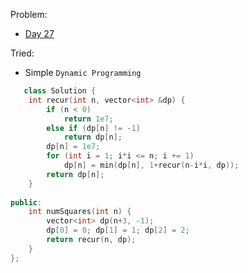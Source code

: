 Problem: 
   - [Day 27](https://leetcode.com/explore/challenge/card/june-leetcoding-challenge/542/week-4-june-22nd-june-28th/3373/)

Tried: 
   - Simple `Dynamic Programming`

```c++
   class Solution {
    int recur(int n, vector<int> &dp) {
        if (n < 0)
            return 1e7;
        else if (dp[n] != -1)
            return dp[n];
        dp[n] = 1e7;
        for (int i = 1; i*i <= n; i += 1)
            dp[n] = min(dp[n], 1+recur(n-i*i, dp));
        return dp[n];
    }
    
public:
    int numSquares(int n) {
        vector<int> dp(n+3, -1);
        dp[0] = 0; dp[1] = 1; dp[2] = 2;
        return recur(n, dp);
    }
};
```
